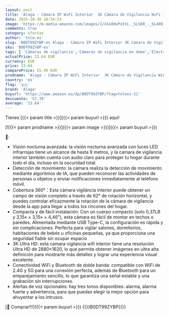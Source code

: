 ```yaml
---
layout: post
title: 'Alaga - Cámara IP WiFi Interior  3K Cámara de Vigilancia WiFi Interior para Bebes/Mascotas/Familia  5GHz  Visión Nocturna  Audio Bidireccional  Detección Humanoide  Compatible con Alexa 3 Meses de Cloud '
date: 2025-10-30 10:54:53
image: 'https://m.media-amazon.com/images/I/41o8HuPx5tL._SL500_._SL400_.jpg'
comments: true
category: ofertas
author: 'tole.es'
slug: 'B0DT99ZYBP-es Alaga - Cámara IP WiFi Interior 3K Cámara de Vigilancia...'
sku: 'B0DT99ZYBP-es'
tags: [ 'Cámaras de vigilancia','Cámaras de vigilancia en domo','Electrónica','Fotografía y videocámaras','alaga','alexa','🇪🇸', ]
actualPrice: 23.64 EUR
currency: EUR
price: 23.64
comparePrice: 55.99 EUR
prodname: 'Alaga - Cámara IP WiFi Interior  3K Cámara de Vigilancia WiFi Interior para Bebes/Mascotas/Familia  5GHz  Visión Nocturna  Audio Bidireccional  Detección Humanoide  Compatible con Alexa 3 Meses de Cloud '
country: 'es'
flag: '🇪🇸'
brand: 'Alaga'
buyurl: 'https://www.amazon.es/dp/B0DT99ZYBP/?tag=tolees-21'
descuento: '57.78'
average: '23.64'
---
```


Tienes [{{< param title >}}]({{< param buyurl >}}) aqui!

[![{{< param prodname >}}]({{< param image >}})]({{< param buyurl >}})

🔎:

- Visión nocturna avanzada: la visión nocturna avanzada con luces LED infrarrojas tiene un alcance de hasta 9 metros, y la camara de vigilancia interior también cuenta con audio claro para proteger tu hogar durante todo el día, incluso en la oscuridad total.
- Detección de movimiento: la cámara realiza la detección de movimiento mediante algoritmos de IA, que pueden reconocer las actividades de personas u objetos y enviar notificaciones inmediatamente al teléfono móvil.
- Cobertura 360°：Esta cámara vigilância interior puede obtener un campo de visión completo a través de 62° de rotación horizontal, y puedes controlar eficazmente la rotación de la cámara de vigilancia desde la app para llegar a todos los rincones del hogar.
- Compacta y de fácil instalación: Con un cuerpo compacto (solo 0,37LB y 3,15« × 3,15» × 4,46"), esta cámara es fácil de montar en techos o paredes. Alimentada mediante USB Type-C, la configuración es rápida y sin complicaciones. Perfecta para vigilar salones, dormitorios, habitaciones de bebés u oficinas pequeñas, ya que proporciona una seguridad fiable sin ocupar espacio
- 3K Ultra HD: esta camara vigilancia wifi interior tiene una resolución Ultra HD de 2880×1620, lo que permite obtener imágenes en ultra alta definición para mostrarte más detalles y lograr una experiencia visual excelente.
- Conectividad WiFi y Bluetooth de doble banda: compatible con WiFi de 2.4G y 5G para una conexión perfecta, además de Bluetooth para un emparejamiento sencillo, lo que garantiza una señal estable y una grabación sin interrupciones.
- Alertas de voz opcionales: hay tres tonos disponibles: alarma, alarma fuerte y advertencia, para que puedas elegir la mejor opción para ahuyentar a los intrusos.

[🛒 Comprar!!!]({{< param buyurl >}})
{{<world>}}B0DT99ZYBP{{</world>}}
